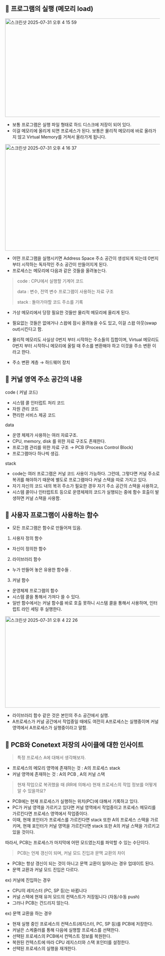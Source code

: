 ## 📌 프로그램의 실행 (메모리 load)

<img width="565" height="320" alt="스크린샷 2025-07-31 오후 4 15 59" src="https://github.com/user-attachments/assets/bceb3313-1c6a-4705-8324-97c72c6b6188" />

- 보통 프로그램은 실행 파일 형태로 하드 디스크에 저장이 되어 있다.
- 이걸 메모리에 올리게 되면 프로세스가 된다. 보통은 물리적 메모리에 바로 올라가지 않고 Virtual Memory를 거쳐서 올라가게 됩니다.

<img width="610" height="346" alt="스크린샷 2025-07-31 오후 4 16 37" src="https://github.com/user-attachments/assets/bdb163bd-2a8a-4fb3-a2b8-66a341671f17" />

- 어떤 프로그램을 실행시키면 Address Space 주소 공간이 생성되게 되는데 0번지 부터 시작하는 독자적인 주소 공간이 만들어지게 된다.
- 프로세스는 메모리에 다음과 같은 것들을 올려놓는다.

> code : CPU에서 실행할 기계어 코드
> 
> data : 변수, 전역 변수 프로그램이 사용하는 자료 구조
> 
> stack : 돌아가야할 코드 주소를 기록

- 가상 메모리에서 당장 필요한 것들만 물리적 메모리에 올리게 된다.
- 필요없는 것들은 없애거나 스왑에 잠시 올려놓을 수도 있고, 이걸 스왑 아웃(swap out)시킨다고 함.

- 물리적 메모리도 사실상 0번지 부터 시작하는 주소들의 집합이며, Virtual 메모리도 0번지 부터 시작하니 메모리에 올릴 때 주소를 변환해야 하고 이것을 주소 변환 이라고 한다.
- 주소 변환 계층 → 하드웨어 장치

## 📌 커널 영역 주소 공간의 내용

code ( 커널 코드)

- 시스템 콜 인터럽트 처리 코드
- 자원 관리 코드
- 편리한 서비스 제공 코드

data

- 운영 체제가 사용하는 여러 자료구조.
- CPU, memory, disk 를 위한 자료 구조도 존재한다.
- 프로그램 관리를 위한 자료 구조 → PCB (Process Control Block)
- 프로그램마다 하나씩 생김.

stack
- code는 여러 프로그램은 커널 코드 사용이 가능하다. 그런데, 그렇다면 커널 주소로 복귀를 해야하기 때문에 별도로 프로그램마다 커널 스택을 따로 가지고 있다.
- 자기 자신의 코드 내의 복귀 주소가 필요한 경우 자기 주소 공간의 스택을 사용하고,
- 시스템 콜이나 인터럽트트 등으로 운영체제의 코드가 실행되는 중에 함수 호출이 발생하면 커널 스택을 사용함.

## 📌 사용자 프로그램이 사용하는 함수

- 모든 프로그램은 함수로 만들어져 있음.
1. 사용자 정의 함수
- 자신이 정의한 함수

2. 라이브러리 함수
- 누가 만들어 놓은 유용한 함수들 .

3. 커널 함수
- 운영체제 프로그램의 함수
- 시스템 콜을 통해서 가져다 쓸 수 있다.
- 일반 함수에서는 커널 함수를 바로 호출 못하니 시스템 콜을 통해서 사용하며, 인터럽트 라인 세팅 후 실행한다.
  
<img width="512" height="297" alt="스크린샷 2025-07-31 오후 4 22 26" src="https://github.com/user-attachments/assets/e6c5de72-0734-44e1-bf9a-21e54b7fe39f" />

- 라이브러리 함수 같은 것은 본인의 주소 공간에서 실행.
- A프로세스가 커널 공간에서 작업중일 때에도 여전히 A프로세스는 실행중이며 커널영역에서 A프로세스가 실행중이라고 말함.

## 📌 PCB와 Conetext 저장의 사이클에 대한 인사이트

> 특정 프로세스 A에 대해서 생각해보자.

- 프로세스의 메모리 영역에 존재하는 것 : A의 프로세스 stack 
- 커널 영역에 존재하는 것 : A의 PCB , A의 커널 스택

> 현재 작업으로 복귀했을 때 (RR에 의해서) 현재 프로세스의 작업 정보를 어떻게 알 수 있을까요?

- PCB에는 현재 프로세스가 실행하는 위치(PC)에 대해서 기록하고 있다.
- PC가 커널 영역을 가르키고 있다면 커널 영역에서 작업중이고 프로세스 메모리를 가르킨다면 프로세스 영역에서 작업중이다.
- 이때, 현재 포인터가 프로세스를 가르킨다면 stack 또한 A의 프로세스 스택을 가르키며, 현재 포인터가 커널 영역을 가르킨다면 stack 또한 A의 커널 스택을 가르키고 있을 것이다.

따라서, PCB는 프로세스가 마지막에 어떤 모드였는지를 파악할 수 있는 수단이다.

> PCB는 언제 갱신이 되며, 커널 모드 진입과 문맥 교환의 차이

- PCB는 항상 갱신이 되는 것이 아니고 문맥 교환이 일어나는 경우 업데이트 된다.
- 문맥 교환과 커널 모드 진입은 다르다.

ex) 커널에 진입하는 경우
- CPU의 레지스터 (PC, SP 등)는 바뀝니다
- 커널 스택에 현재 유저 모드의 컨텍스트가 저장됩니다 (자동/수동 push)
- 그러나 PCB는 건드리지 않는다.

ex) 문맥 교환을 하는 경우
- 현재 실행 중인 프로세스의 컨텍스트(레지스터, PC, SP 등)를 PCB에 저장한다.
- 커널은 스케줄러를 통해 다음에 실행할 프로세스를 선택한다.
- 선택된 프로세스의 PCB에서 컨텍스트 정보를 복원한다.
- 복원된 컨텍스트에 따라 CPU 레지스터와 스택 포인터를 설정한다.
- 선택된 프로세스의 실행을 재개한다.


